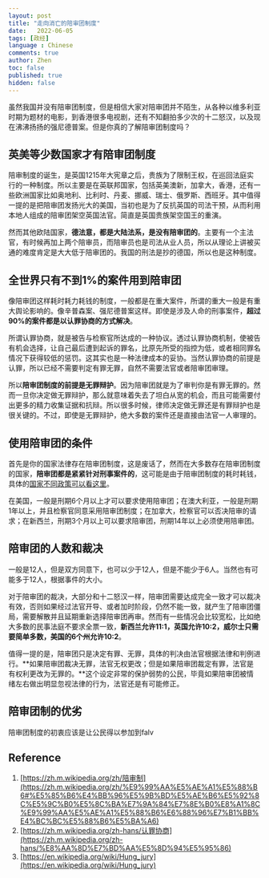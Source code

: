 ```yaml
---
layout: post
title: "走向消亡的陪审团制度"
date:   2022-06-05
tags: [政经]
language : Chinese
comments: true
author: Zhen
toc: false
published: true
hidden: false
---
```

虽然我国并没有陪审团制度，但是相信大家对陪审团并不陌生，从各种以维多利亚时期为题材的电影，到香港很多电视剧，还有不知翻拍多少次的十二怒汉，以及现在沸沸扬扬的强尼德普案。但是你真的了解陪审团制度吗？

## 英美等少数国家才有陪审团制度
陪审制度的诞生，是英国1215年大宪章之后，贵族为了限制王权，在巡回法庭实行的一种制度。所以主要是在英联邦国家，包括英美澳新，加拿大，香港，还有一些欧洲国家比如奥地利、比利时、丹麦、挪威、瑞士、俄罗斯、西班牙。其中值得一提的是把陪审团发扬光大的美国，当初也是为了反抗英国的司法干预，从而利用本地人组成的陪审团架空英国法官。简直是英国贵族架空国王的重演。

然而其他欧陆国家，**德法意，都是大陆法系，是没有陪审团的**。主要有一个主法官，有时候再加上两个陪审员，而陪审员也是司法从业人员，所以从理论上讲被买通的难度肯定是大大低于陪审团的。我国的刑法是抄的德国，所以也是这种制度。

## 全世界只有不到1%的案件用到陪审团
像陪审团这样耗时耗力耗钱的制度，一般都是在重大案件，所谓的重大一般是有重大舆论影响的。像辛普森案、强尼德普案这样。即使是涉及人命的刑事案件，**超过90%的案件都是以认罪协商的方式解决**。

所谓认罪协商，就是被告与检察官所达成的一种协议。透过认罪协商机制，使被告有机会选择，让自己最后遭到起诉的罪名，比原先所受的指控为低，或者相同罪名情况下获得较低的惩罚。这其实也是一种法律成本的妥协。当然认罪协商的前提是认罪，所以已经不需要判定有罪无罪，自然不需要法官或者陪审团审理。

所以**陪审团制度的前提是无罪辩护**。因为陪审团就是为了审判你是有罪无罪的。然而一旦你决定做无罪辩护，那么就意味着失去了坦白从宽的机会，而且可能需要付出更多的精力收集证据和抗辩。所以很多时候，律师决定做无罪还是有罪辩护也是很关键的。不过，即使是无罪辩护，绝大多数的案件还是直接由法官一人审理的。

## 使用陪审团的条件
首先是你的国家法律存在陪审团制度，这是废话了，然而在大多数存在陪审团制度的国家，**陪审团都是紧紧针对刑事案件的**，这可能是由于陪审团制度的耗时耗钱，具体的[国家不同政策可以看这里](https://zh.m.wikipedia.org/zh/陪审制#其他国家和地区的现行陪审制或类似制度)。

在美国，一般是刑期6个月以上才可以要求使用陪审团；在澳大利亚，一般是刑期1年以上，并且检察官同意采用陪审团制度；在加拿大，检察官可以否决陪审的请求；在新西兰，刑期3个月以上可以要求陪审团，刑期14年以上必须使用陪审团。

## 陪审团的人数和裁决
一般是12人，但是双方同意下，也可以少于12人，但是不能少于6人。当然也有可能多于12人，根据事件的大小。

对于陪审团的裁决，大部分和十二怒汉一样，陪审团需要达成完全一致才可以裁决有效，否则如果经过法官开导、或者加时阶段，仍然不能一致，就产生了陪审团僵局，需要解散并且延期重新选择陪审团再审。然而有一些情况会比较宽松，比如绝大多数的民事法庭不要求全票一致，**新西兰允许11:1，英国允许10:2，威尔士只需要简单多数，美国的6个州允许10:2**。

值得一提的是，陪审团只是决定有罪、无罪，具体的判决由法官根据法律和判例进行。**如果陪审团裁决无罪，法官无权更改；但是如果陪审团裁定有罪，法官是有权利更改为无罪的。**这个设定非常的保护弱势的公民，毕竟如果陪审团被情绪左右做出明显忽视法律的行为，法官还是有可能修正。

## 陪审团制的优劣
陪审团制度的初衷应该是让公民得以参加到falv


## Reference

 1. [https://zh.m.wikipedia.org/zh/陪审制](https://zh.m.wikipedia.org/zh/%E9%99%AA%E5%AE%A1%E5%88%B6#%E5%85%B6%E4%BB%96%E5%9B%BD%E5%AE%B6%E5%92%8C%E5%9C%B0%E5%8C%BA%E7%9A%84%E7%8E%B0%E8%A1%8C%E9%99%AA%E5%AE%A1%E5%88%B6%E6%88%96%E7%B1%BB%E4%BC%BC%E5%88%B6%E5%BA%A6)
 2. [https://zh.m.wikipedia.org/zh-hans/认罪协商](https://zh.m.wikipedia.org/zh-hans/%E8%AA%8D%E7%BD%AA%E5%8D%94%E5%95%86)
 3. [https://en.wikipedia.org/wiki/Hung_jury](https://en.wikipedia.org/wiki/Hung_jury)

<!--stackedit_data:
eyJoaXN0b3J5IjpbLTIwNjkwMDE5OTcsLTE3MjIyNTQxMDYsNT
MxMzU3NjU1LC0xMzQ5ODM3NzM1LDE5Nzg5NDYwMzIsMjAxMjg1
MTgyMywtMjM1Mzk5MjQzLC0xNjk3NjQ2NTAzLDEwNDUwODUwOD
AsLTE3NjY1OTkyMjksLTEyNjAzOTczMzIsMTE4ODcwMzY0OF19

-->